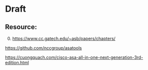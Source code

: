 # Draft

## Resource:
0. https://www.cc.gatech.edu/~asb/papers/chapters/

https://github.com/nccgroup/asatools

https://cuongquach.com/cisco-asa-all-in-one-next-generation-3rd-edition.html



